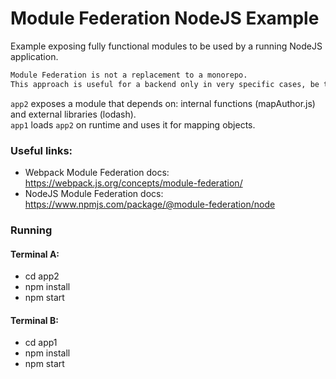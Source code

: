 # Module Federation NodeJS Example

Example exposing fully functional modules to be used by a running NodeJS application.

```diff
Module Federation is not a replacement to a monorepo.
This approach is useful for a backend only in very specific cases, be thoughtful.
```

`app2` exposes a module that depends on: internal functions (mapAuthor.js) and external libraries (lodash).  
 `app1` loads `app2` on runtime and uses it for mapping objects.

### Useful links:

- Webpack Module Federation docs: https://webpack.js.org/concepts/module-federation/
- NodeJS Module Federation docs: https://www.npmjs.com/package/@module-federation/node

### Running

#### Terminal A:

- cd app2
- npm install
- npm start

#### Terminal B:

- cd app1
- npm install
- npm start
